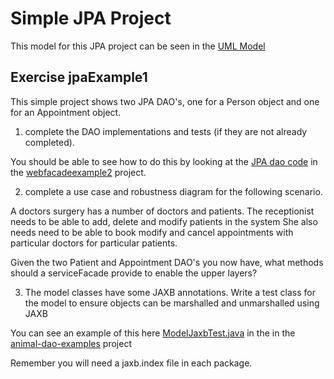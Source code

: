 
# Simple JPA Project

This model for this JPA project can be seen in the [UML Model](../jpaExample1/UMLmodel) 

## Exercise  jpaExample1

This simple project shows two JPA DAO's, one for a Person object and one for an Appointment object.

1. complete the DAO implementations and tests (if they are not already completed).

You should be able to see how to do this by looking at the [JPA dao code](../webfacadeexample2/dao-jpa) in the [webfacadeexample2](../webfacadeexample2) project.

2. complete a use case and robustness diagram for the following scenario. 

A doctors surgery has a number of doctors and patients. 
The receptionist needs to be able to add, delete and modify patients in the system
She also needs need to be able to book modify and cancel appointments with particular doctors for particular patients.

Given the two Patient and Appointment DAO's you now have, what methods should a serviceFacade provide to enable the upper layers?

3. The model classes have some JAXB annotations.
Write a test class for the model to ensure objects can be marshalled and unmarshalled using JAXB

You can see an example of this here
[ModelJaxbTest.java](../animal-dao-examples/model/src/test/java/org/solent/com504/factoryandfacade/test/dto/jaxb/ModelJaxbTest.java) in the in the [animal-dao-examples](../animal-dao-examples) project

Remember you will need a jaxb.index file in each package.



